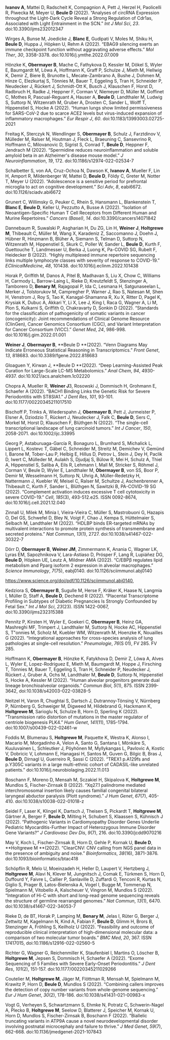 **Ivanov  A**, Mattei D, Radscheit K, Compagnion A, Pett J,
Herzel H, Paolicelli R, Piwecka M, Meyer U, **Beule  D**
(2022). “Analyses of circRNA Expression throughout the
Light-Dark Cycle Reveal a Strong Regulation of Cdr1as,
Associated with Light Entrainment in the SCN.” _Int J Mol
Sci_, *23*. doi:10.3390/ijms232012347



Wirges A, Bunse M, Joedicke J, **Blanc  E**, Gudipati V, Moles
M, Shiku H, **Beule  D**, Huppa J, Höpken U, Rehm A (2022).
“EBAG9 silencing exerts an immune checkpoint function
without aggravating adverse effects.” _Mol Ther_, *30*,
3358-3378. doi:10.1016/j.ymthe.2022.07.009



Hönzke K, **Obermayer  B**, Mache C, Fathykova D, Kessler M,
Dökel S, Wyler E, Baumgardt M, Löwa A, Hoffmann K, Graff
P, Schulze J, Mieth M, Hellwig K, Demir Z, Biere B,
Brunotte L, Mecate-Zambrano A, Bushe J, Dohmen M, Hinze
C, Elezkurtaj S, Tönnies M, Bauer T, Eggeling S, Tran H,
Schneider P, Neudecker J, Rückert J, Schmidt-Ott K, Busch
J, Klauschen F, Horst D, Radbruch H, Radke J, Heppner F,
Corman V, Niemeyer D, Müller M, Goffinet C, Mothes R,
Pascual-Reguant A, Hauser A, **Beule  D**, Landthaler M,
Ludwig S, Suttorp N, Witzenrath M, Gruber A, Drosten C,
Sander L, Wolff T, Hippenstiel S, Hocke A (2022). “Human
lungs show limited permissiveness for SARS-CoV-2 due to
scarce ACE2 levels but virus-induced expansion of
inflammatory macrophages.” _Eur Respir J_, *60*.
doi:10.1183/13993003.02725-2021



Freitag K, Sterczyk N, Wendlinger S, **Obermayer  B**, Schulz
J, Farztdinov V, Mülleder M, Ralser M, Houtman J, Fleck
L, Braeuning C, Sansevrino R, Hoffmann C, Milovanovic D,
Sigrist S, Conrad T, **Beule  D**, Heppner F, Jendrach M
(2022). “Spermidine reduces neuroinflammation and soluble
amyloid beta in an Alzheimer's disease mouse model.” _J
Neuroinflammation_, *19*, 172.
doi:10.1186/s12974-022-02534-7



Schalbetter S, von AA, Cruz-Ochoa N, Dawson K, **Ivanov  A**,
Mueller F, Lin H, Amport R, Mildenberger W, Mattei D,
**Beule  D**, Földy C, Greter M, Notter T, Meyer U (2022).
“Adolescence is a sensitive period for prefrontal
microglia to act on cognitive development.” _Sci Adv_,
*8*, eabi6672. doi:10.1126/sciadv.abi6672



Grunert C, Willimsky G, Peuker C, Rhein S, Hansmann L,
Blankenstein T, **Blanc  E**, **Beule  D**, Keller U, Pezzutto A,
Busse A (2022). “Isolation of Neoantigen-Specific Human T
Cell Receptors from Different Human and Murine
Repertoires.” _Cancers (Basel)_, *14*.
doi:10.3390/cancers14071842



Dannebaum R, Suwalski P, Asgharian H, Du ZG, Lin H,
**Weiner  J**, **Holtgrewe  M**, Thibeault C, Müller M, Wang X,
Karadeniz Z, Saccomanno J, Doehn J, Hübner R, Hinzmann B,
Blüher A, Siemann S, Telman D, Suttorp N, Witzenrath M,
Hippenstiel S, Skurk C, Poller W, Sander L, **Beule  D**,
Kurth F, Guettouche T, Landmesser U, Berka J, Luong K,
Pa-COVID SG, Rubelt F, Heidecker B (2022). “Highly
multiplexed immune repertoire sequencing links multiple
lymphocyte classes with severity of response to
COVID-19.” _EClinicalMedicine_, *48*, 101438.
doi:10.1016/j.eclinm.2022.101438



Horak P, Griffith M, Danos A, Pitel B, Madhavan S, Liu X,
Chow C, Williams H, Carmody L, Barrow-Laing L, Rieke D,
Kreutzfeldt S, Stenzinger A, Tamborero D, **Benary  M**,
Rajagopal P, Ida C, Lesmana H, Satgunaseelan L, Merker J,
Tolstorukov M, Campregher P, Warner J, Rao S, Natesan M,
Shen H, Venstrom J, Roy S, Tao K, Kanagal-Shamanna R, Xu
X, Ritter D, Pagel K, Krysiak K, Dubuc A, Akkari Y, Li X,
Lee J, King I, Raca G, Wagner A, Li M, Plon S, Kulkarni
S, Griffith O, Chakravarty D, Sonkin D (2022). “Standards
for the classification of pathogenicity of somatic
variants in cancer (oncogenicity): Joint recommendations
of Clinical Genome Resource (ClinGen), Cancer Genomics
Consortium (CGC), and Variant Interpretation for Cancer
Consortium (VICC).” _Genet Med_, *24*, 986-998.
doi:10.1016/j.gim.2022.01.001



**Weiner  J**, **Obermayer  B**, **Beule  D **(2022). “Venn Diagrams May
Indicate Erroneous Statistical Reasoning in
Transcriptomics.” _Front Genet_, *13*, 818683.
doi:10.3389/fgene.2022.818683



Gloaguen Y, Kirwan J, **Beule  D **(2022). “Deep
Learning-Assisted Peak Curation for Large-Scale LC-MS
Metabolomics.” _Anal Chem_, *94*, 4930-4937.
doi:10.1021/acs.analchem.1c02220



Chopra A, Mueller R, **Weiner  J**3, Rosowski J, Dommisch H,
Grohmann E, Schaefer A (2022). “BACH1 Binding Links the
Genetic Risk for Severe Periodontitis with ST8SIA1.” _J
Dent Res_, *101*, 93-101. doi:10.1177/00220345211017510



Bischoff P, Trinks A, Wiederspahn J, **Obermayer  B**, Pett J,
Jurmeister P, Elsner A, Dziodzio T, Rückert J, Neudecker
J, Falk C, **Beule  D**, Sers C, Morkel M, Horst D, Klauschen
F, Blüthgen N (2022). “The single-cell transcriptional
landscape of lung carcinoid tumors.” _Int J Cancer_,
*150*, 2058-2071. doi:10.1002/ijc.33995



Georg P, Astaburuaga-García R, Bonaguro L, Brumhard S,
Michalick L, Lippert L, Kostevc T, Gäbel C, Schneider M,
Streitz M, Demichev V, Gemünd I, Barone M, Tober-Lau P,
Helbig E, Hillus D, Petrov L, Stein J, Dey H, Paclik D,
Iwert C, Mülleder M, Aulakh S, Djudjaj S, Bülow R, Mei H,
Schulz A, Thiel A, Hippenstiel S, Saliba A, Eils R,
Lehmann I, Mall M, Stricker S, Röhmel J, Corman V, Beule
D, Wyler E, Landthaler M, **Obermayer  B**, von SS, Boor P,
Demir M, Wesselmann H, Suttorp N, Uhrig A,
Müller-Redetzky H, Nattermann J, Kuebler W, Meisel C,
Ralser M, Schultze J, Aschenbrenner A, Thibeault C, Kurth
F, Sander L, Blüthgen N, Sawitzki B, PA-COVID-19 SG
(2022). “Complement activation induces excessive T cell
cytotoxicity in severe COVID-19.” _Cell_, *185*(3),
493-512.e25. ISSN 0092-8674,
doi:10.1016/j.cell.2021.12.040



Zinnall U, Milek M, Minia I, Vieira-Vieira C, Müller S,
Mastrobuoni G, Hazapis O, Del GS, Schwefel D, Bley N,
Voigt F, Chao J, Kempa S, Hüttelmaier S, Selbach M,
Landthaler M (2022). “HDLBP binds ER-targeted mRNAs by
multivalent interactions to promote protein synthesis of
transmembrane and secreted proteins.” _Nat Commun_,
*13*(1), 2727. doi:10.1038/s41467-022-30322-7



Dörr D, **Obermayer  B**, **Weiner  JM**, Zimmermann K, Anania C,
Wagner LK, Lyras EM, Sapozhnikova V, Lara-Astiaso D,
Prósper F, Lang R, Lupiáñez DG, **Beule  D**, Höpken UE, Leutz
A, Mildner AMA (2022). “C/EBP&#x3b2; regulates lipid
metabolism and Pparg isoform 2 expression in alveolar
macrophages.” _Science Immunology_, *7*(75), eabj0140.
doi:10.1126/sciimmunol.abj0140

https://www.science.org/doi/pdf/10.1126/sciimmunol.abj0140,


Kedziora S, **Obermayer  B**, Sugulle M, Herse F, Kräker K,
Haase N, Langmia I, Müller D, Staff A, **Beule  D**, Dechend R
(2022). “Placental Transcriptome Profiling in Subtypes of
Diabetic Pregnancies Is Strongly Confounded by Fetal
Sex.” _Int J Mol Sci_, *23*(23). ISSN 1422-0067,
doi:10.3390/ijms232315388



Pennitz P, Kirsten H, Wyler E, Goekeri C, **Obermayer  B**,
Heinz GA, Mashreghi MF, Trimpert J, Landthaler M, Suttorp
N, Hocke AC, Hippenstiel S, T"onnies M, Scholz M, Kuebler
WM, Witzenrath M, Hoenzke K, Nouailles G (2022).
“Integrational approaches for cross-species analysis of
lung pathologies at single-cell resolution.”
_Pneumologie_, *76*(S 01), FV 285. FV 285.

Hoffmann K, **Obermayer  B**, Hönzke K, Fatykhova D, Demir Z,
Löwa A, Alves L, Wyler E, Lopez-Rodriguez E, Mieth M,
Baumgardt M, Hoppe J, Firsching T, Tönnies M, Bauer T,
Eggeling S, Tran H, Schneider P, Neudecker J, Rückert J,
Gruber A, Ochs M, Landthaler M, **Beule  D**, Suttorp N,
Hippenstiel S, Hocke A, Kessler M (2022). “Human alveolar
progenitors generate dual lineage bronchioalveolar
organoids.” _Commun Biol_, *5*(1), 875. ISSN 2399-3642,
doi:10.1038/s42003-022-03828-5



Neitzel H, Varon R, Chughtai S, Dartsch J,
Dutrannoy-Tönsing V, Nürnberg P, Nürnberg G, Schweiger M,
Digweed M, Hildebrand G, Hackmann K, **Holtgrewe  M**,
Sarioglu N, Schulze B, Horn D, Sperling K (2022).
“Transmission ratio distortion of mutations in the master
regulator of centriole biogenesis PLK4.” _Hum Genet_,
*141*(11), 1785-1794. doi:10.1007/s00439-022-02461-w



Foddis M, Blumenau S, **Holtgrewe  M**, Paquette K, Westra K,
Alonso I, Macario M, Morgadinho A, Velon A, Santo G,
Santana I, Mönkäre S, Kuuluvainen L, Schleutker J,
Pöyhönen M, Myllykangas L, Pavlovic A, Kostic V, Dobricic
V, Lohmann E, Hanagasi H, Santos M, Guven G, Bilgic B,
Bras J, **Beule  D**, Dirnagl U, Guerreiro R, Sassi C (2022).
“TREX1 p.A129fs and p.Y305C variants in a large
multi-ethnic cohort of CADASIL-like unrelated patients.”
doi:10.1016/j.neurobiolaging.2022.11.013



Boschann F, Moreno D, Mensah M, Sczakiel H, Skipalova K,
**Holtgrewe  M**, Mundlos S, Fischer-Zirnsak B (2022). “Xq27.1
palindrome mediated interchromosomal insertion likely
causes familial congenital bilateral laryngeal abductor
paralysis (Plott syndrome).” _J Hum Genet_, *67*(7),
405-410. doi:10.1038/s10038-022-01018-z



Seidel F, Laser K, Klingel K, Dartsch J, Theisen S,
Pickardt T, **Holtgrewe  M**, Gärtner A, Berger F, **Beule  D**,
Milting H, Schubert S, Klaassen S, Kühnisch J (2022).
“Pathogenic Variants in Cardiomyopathy Disorder Genes
Underlie Pediatric Myocarditis-Further Impact of
Heterozygous Immune Disorder Gene Variants?” _J
Cardiovasc Dev Dis_, *9*(7), 216. doi:10.3390/jcdd9070216



May V, Koch L, Fischer-Zirnsak B, Horn D, Gehle P, Kornak
U, **Beule  D**, **Holtgrewe  M **(2022). “ClearCNV: CNV calling
from NGS panel data in the presence of ambiguity and
noise.” _Bioinformatics_, *38*(16), 3871-3876.
doi:10.1093/bioinformatics/btac418



Schöpflin R, Melo U, Moeinzadeh H, Heller D, Laupert V,
Hertzberg J, **Holtgrewe  M**, Alavi N, Klever M, Jungnitsch
J, Comak E, Türkmen S, Horn D, Duffourd Y, Faivre L,
Callier P, Sanlaville D, Zuffardi O, Tenconi R, Kurtas N,
Giglio S, Prager B, Latos-Bielenska A, Vogel I, Bugge M,
Tommerup N, Spielmann M, Vitobello A, Kalscheuer V,
Vingron M, Mundlos S (2022). “Integration of Hi-C with
short and long-read genome sequencing reveals the
structure of germline rearranged genomes.” _Nat Commun_,
*13*(1), 6470. doi:10.1038/s41467-022-34053-7



Rieke D, de BT, Horak P, Lamping M, **Benary  M**, Jelas I,
Rüter G, Berger J, Zettwitz M, Kagelmann N, Kind A,
Fabian F, **Beule  D**, Glimm H, Brors B, Stenzinger A,
Fröhling S, Keilholz U (2022). “Feasibility and outcome
of reproducible clinical interpretation of
high-dimensional molecular data: a comparison of two
molecular tumor boards.” _BMC Med_, *20*, 367. ISSN
17417015, doi:10.1186/s12916-022-02560-5



Richter G, Wagner G, Reichenmiller K, Staufenbiel I,
Martins O, Löscher B, **Holtgrewe  M**, Jepsen S, Dommisch H,
Schaefer A (2022). “Exome Sequencing of 5 Families with
Severe Early-Onset Periodontitis.” _J Dent Res_,
*101*(2), 151-157. doi:10.1177/00220345211029266



Coutelier M, **Holtgrewe  M**, Jäger M, Flöttman R, Mensah M,
Spielmann M, Krawitz P, Horn D, **Beule  D**, Mundlos S
(2022). “Combining callers improves the detection of copy
number variants from whole-genome sequencing.” _Eur J Hum
Genet_, *30*(2), 178-186. doi:10.1038/s41431-021-00983-x



Vogt G, Verheyen S, Schwartzmann S, Ehmke N, Potratz C,
Schwerin-Nagel A, Plecko B, **Holtgrewe  M**, Seelow D,
Blatterer J, Speicher M, Kornak U, Horn D, Mundlos S,
Fischer-Zirnsak B, Boschann F (2022). “Biallelic
truncating variants in ATP9A cause a novel
neurodevelopmental disorder involving postnatal
microcephaly and failure to thrive.” _J Med Genet_,
*59*(7), 662-668. doi:10.1136/jmedgenet-2021-107843


